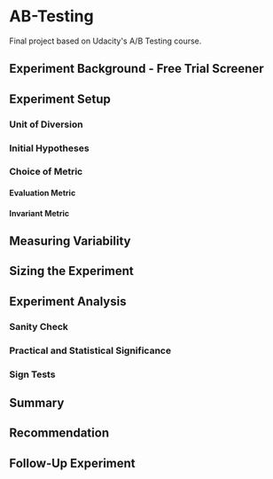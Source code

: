 # AB-Testing
Final project based on Udacity's A/B Testing course.

## Experiment Background - Free Trial Screener



## Experiment Setup
### Unit of Diversion
### Initial Hypotheses
### Choice of Metric
#### Evaluation Metric
#### Invariant Metric
## Measuring Variability
## Sizing the Experiment
## Experiment Analysis
### Sanity Check
### Practical and Statistical Significance
### Sign Tests
## Summary
## Recommendation
## Follow-Up Experiment
